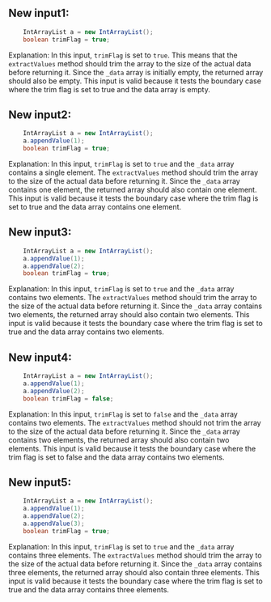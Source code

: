 ## New input1:
```java
    IntArrayList a = new IntArrayList();
    boolean trimFlag = true;
```
Explanation: In this input, `trimFlag` is set to `true`. This means that the `extractValues` method should trim the array to the size of the actual data before returning it. Since the `_data` array is initially empty, the returned array should also be empty. This input is valid because it tests the boundary case where the trim flag is set to true and the data array is empty.

## New input2:
```java
    IntArrayList a = new IntArrayList();
    a.appendValue(1);
    boolean trimFlag = true;
```
Explanation: In this input, `trimFlag` is set to `true` and the `_data` array contains a single element. The `extractValues` method should trim the array to the size of the actual data before returning it. Since the `_data` array contains one element, the returned array should also contain one element. This input is valid because it tests the boundary case where the trim flag is set to true and the data array contains one element.

## New input3:
```java
    IntArrayList a = new IntArrayList();
    a.appendValue(1);
    a.appendValue(2);
    boolean trimFlag = true;
```
Explanation: In this input, `trimFlag` is set to `true` and the `_data` array contains two elements. The `extractValues` method should trim the array to the size of the actual data before returning it. Since the `_data` array contains two elements, the returned array should also contain two elements. This input is valid because it tests the boundary case where the trim flag is set to true and the data array contains two elements.

## New input4:
```java
    IntArrayList a = new IntArrayList();
    a.appendValue(1);
    a.appendValue(2);
    boolean trimFlag = false;
```
Explanation: In this input, `trimFlag` is set to `false` and the `_data` array contains two elements. The `extractValues` method should not trim the array to the size of the actual data before returning it. Since the `_data` array contains two elements, the returned array should also contain two elements. This input is valid because it tests the boundary case where the trim flag is set to false and the data array contains two elements.

## New input5:
```java
    IntArrayList a = new IntArrayList();
    a.appendValue(1);
    a.appendValue(2);
    a.appendValue(3);
    boolean trimFlag = true;
```
Explanation: In this input, `trimFlag` is set to `true` and the `_data` array contains three elements. The `extractValues` method should trim the array to the size of the actual data before returning it. Since the `_data` array contains three elements, the returned array should also contain three elements. This input is valid because it tests the boundary case where the trim flag is set to true and the data array contains three elements.
